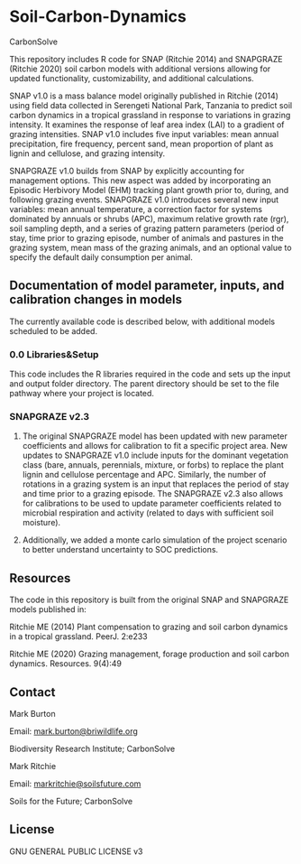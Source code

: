 # Soil-Carbon-Dynamics
CarbonSolve 

This repository includes R code for SNAP (Ritchie 2014) and SNAPGRAZE (Ritchie 2020) soil carbon models with additional versions allowing for updated functionality, customizability, and  additional calculations. 

SNAP v1.0 is a mass balance model originally published in Ritchie (2014) using field data collected in Serengeti National Park, Tanzania to predict soil carbon dynamics in a tropical grassland in response to variations in grazing intensity. It examines the response of leaf area index (LAI) to a gradient of grazing intensities. SNAP v1.0 includes five input variables: mean annual precipitation, fire frequency, percent sand, mean proportion of plant as lignin and cellulose, and grazing intensity. 

SNAPGRAZE v1.0 builds from SNAP by explicitly accounting for management options. This new aspect was added by incorporating an Episodic Herbivory Model (EHM) tracking plant growth prior to, during, and following grazing events. SNAPGRAZE v1.0 introduces several new input variables: mean annual temperature, a correction factor for systems dominated by annuals or shrubs (APC), maximum relative growth rate (rgr), soil sampling depth, and a series of grazing pattern parameters (period of stay, time prior to grazing episode, number of animals and pastures in the grazing system, mean mass of the grazing animals, and an optional value to specify the default daily consumption per animal. 

## Documentation of model parameter, inputs, and calibration changes in models

The currently available code is described below, with additional models scheduled to be added. 

### 0.0 Libraries&Setup 
This code includes the R libraries required in the code and sets up the input and output folder directory.  The parent directory should be set to the file pathway where your project is located. 

### SNAPGRAZE v2.3
1. The original SNAPGRAZE model has been updated with new parameter coefficients and allows for calibration to fit a specific project area.
    New updates to SNAPGRAZE v1.0 include inputs for the dominant vegetation class (bare, annuals, perennials, mixture, or forbs) to replace the plant lignin and cellulose percentage and APC. Similarly, the number of rotations in a     grazing system is an input that replaces the period of stay and time prior to a grazing episode.  The SNAPGRAZE v2.3 also allows for calibrations to be used to update parameter coefficients related to microbial respiration and       activity (related to days with sufficient soil moisture). 
   
2. Additionally, we added a monte carlo simulation of the project scenario to better understand uncertainty to SOC predictions.



## Resources

The code in this repository is built from the original SNAP and SNAPGRAZE models published in:

Ritchie ME (2014) Plant compensation to grazing and soil carbon dynamics in a tropical grassland. PeerJ. 2:e233 

Ritchie ME (2020) Grazing management, forage production and soil carbon dynamics. Resources. 9(4):49


## Contact

Mark Burton

Email: mark.burton@briwildlife.org

Biodiversity Research Institute; CarbonSolve


Mark Ritchie 

Email: markritchie@soilsfuture.com

Soils for the Future; CarbonSolve


## License

GNU GENERAL PUBLIC LICENSE v3

